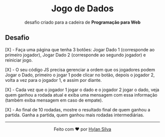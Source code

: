 <h1 align="center">Jogo de Dados</h1>
<p align="center">desafio criado para a cadeira de <strong>Programação para Web</strong></p>

## Desafio

[X] - Faça uma página que tenha 3 botões: Jogar Dado 1 (corresponde ao primeiro jogador), Jogar Dado 2 (corresponde ao segundo jogador) e reiniciar jogo.

[X] - O seu código JS precisa gerenciar a ordem que os jogadores podem Jogar o Dado, primeiro o jogar 1 pode clicar no botão, depois o jogador 2, volta a vez para o jogador 1, e assim por diante.

[X] - Cada vez que o jogador 1 jogar o dado e o jogador 2 jogar o dado, veja quem ganhou a rodada atual e exiba uma mensagem com essa informação (também exiba mensagem em caso de empate).

[X] - Ao final de 10 rodadas, mostre o resultado final de quem ganhou a partida. Ganha a partida, quem ganhou mais rodadas intermediárias.

<hr>

<footer align="center">
    <p>Feito com ❤ por <a href="https://github.com/hylansilva">Hylan Silva</a></p>
</footer>